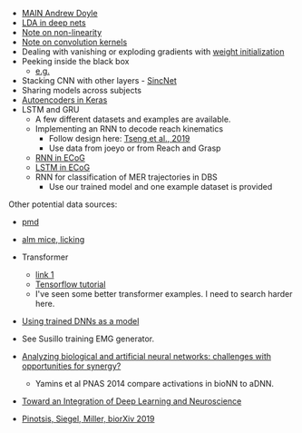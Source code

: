 * [MAIN Andrew Doyle](https://brainhack101.github.io/introML/dl-course-outline.html)
* [LDA in deep nets](https://www.jstor.org/stable/2584434)
* [Note on non-linearity](http://neuralnetworksanddeeplearning.com/chap4.html)
* [Note on convolution kernels](http://setosa.io/ev/image-kernels)
* Dealing with vanishing or exploding gradients with [weight initialization](https://towardsdatascience.com/weight-initialization-in-neural-networks-a-journey-from-the-basics-to-kaiming-954fb9b47c79)
* Peeking inside the black box
    * [e.g.](https://towardsdatascience.com/interpretable-ai-or-how-i-learned-to-stop-worrying-and-trust-ai-e61f9e8ee2c2)
* Stacking CNN with other layers - [SincNet](https://arxiv.org/abs/1808.00158)
* Sharing models across subjects
* [Autoencoders in Keras](https://blog.keras.io/building-autoencoders-in-keras.html)
* LSTM and GRU
    * A few different datasets and examples are available.
    * Implementing an RNN to decode reach kinematics
        * Follow design here: [Tseng et al., 2019](https://www.ncbi.nlm.nih.gov/pubmed/30979355/)
        * Use data from joeyo or from Reach and Grasp
    * [RNN in ECoG](https://www.ncbi.nlm.nih.gov/pmc/articles/PMC6119703/)
    * [LSTM in ECoG](https://www.biorxiv.org/content/10.1101/210732v2.abstract)
    * RNN for classification of MER trajectories in DBS
        * Use our trained model and one example dataset is provided
        
Other potential data sources:
* [pmd](https://crcns.org/data-sets/motor-cortex/pmd-1/about-pmd-1)
* [alm mice, licking](https://crcns.org/data-sets/motor-cortex/alm-5/about-alm-5)

* Transformer
    * [link 1](https://staff.fnwi.uva.nl/s.abnar/?p=108)
    * [Tensorflow tutorial](https://www.tensorflow.org/alpha/tutorials/text/transformer)
    * I've seen some better transformer examples. I need to search harder here.

* [Using trained DNNs as a model](https://www-sciencedirect-com.proxy.bib.uottawa.ca/science/article/pii/S1364661319300348)
* See Susillo training EMG generator.
* [Analyzing biological and artificial neural networks: challenges with opportunities for synergy?](https://www-sciencedirect-com.proxy.bib.uottawa.ca/science/article/pii/S0959438818301569)
    * Yamins et al PNAS 2014 compare activations in bioNN to aDNN.
* [Toward an Integration of Deep Learning and Neuroscience](https://www.frontiersin.org/articles/10.3389/fncom.2016.00094/full)
* [Pinotsis, Siegel, Miller, biorXiv 2019](https://www.biorxiv.org/content/10.1101/647222v1.abstract)
